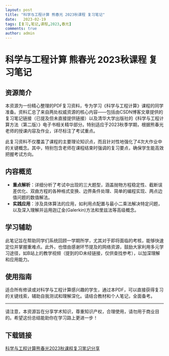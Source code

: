 ```yaml
---
layout: post
title: "科学与工程计算 熊春光 2023秋课程 复习笔记"
date:   2023-02-19
tags: [复习,笔记,课程,2023,春光]
comments: true
author: admin
---
```

# 科学与工程计算 熊春光 2023秋课程 复习笔记

## 资源简介

本资源为一份精心整理的PDF复习资料，专为学习《科学与工程计算》课程的同学准备。资料汇总了来自两处权威资源的核心内容——包括由CSDN博客文章提供的复习笔记链接（已提及但未直接提供链接）以及清华大学出版社的《科学与工程计算方法（第二版）》电子书相关精华部分。特别适应于2023秋季学期，根据熊春光老师的授课内容及作业，详尽标注了考试重点。

此复习资料不仅覆盖了课程的主要理论知识点，而且针对性地强化了4次大作业中的关键概念。其中，特别包含老师在课程结束时强调的复习要点，确保学生能高效把握考试方向。

## 内容概览

- **重点解析**：详细分析了考试中出现的三大题型，涵盖抛物方程稳定性、截断误差优化、双曲方程的各种格式变换、边界条件处理、简单的编程实现、两点边值问题的数值解法。
- **实践应用**：涉及具体算法的应用，如利用点配置与最小二乘法解决特定问题，以及深入理解并运用迦辽金(Galerkin)方法和里兹法等高级概念。
  
## 学习辅助

此笔记旨在帮助同学们系统回顾一学期所学，尤其对于即将面临的考核，能够快速定位并掌握重难点。此外，也借由感谢环节提及的网络资源，鼓励大家利用多元学习途径，如B站上的教学视频（提到的ID未经链接，仅供查找参考），以加深理解和应用能力。

## 使用指南

适合所有修读或对科学与工程计算感兴趣的学生，通过本PDF，可以直接获得复习的关键线索，辅助自我测试和理解深化。请结合教材和个人笔记，全面备考。

---

请注意，本资源旨在分享学术知识，尊重知识产权，合理使用，请勿用于商业目的。希望这份总结能助你在学习路上更进一步！

## 下载链接

[科学与工程计算熊春光2023秋课程复习笔记分享](https://pan.quark.cn/s/35b690e5a352)